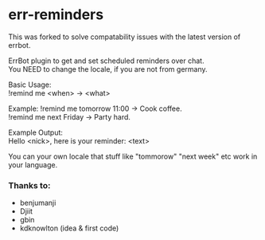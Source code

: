 err-reminders
=============

This was forked to solve compatability issues with the latest version of errbot.

ErrBot plugin to get and set scheduled reminders over chat.  
You NEED to change the locale, if you are not from germany.  

Basic Usage:  
!remind me \<when\> -> \<what\>  

Example:
!remind me tomorrow 11:00 -> Cook coffee.  
!remind me next Friday -> Party hard.

Example Output:  
Hello \<nick\>, here is your reminder: \<text\>

You can your own locale that stuff like "tommorow" "next week" etc work in your language.  

### Thanks to:  

* benjumanji
* Djiit 
* gbin
* kdknowlton (idea & first code)
